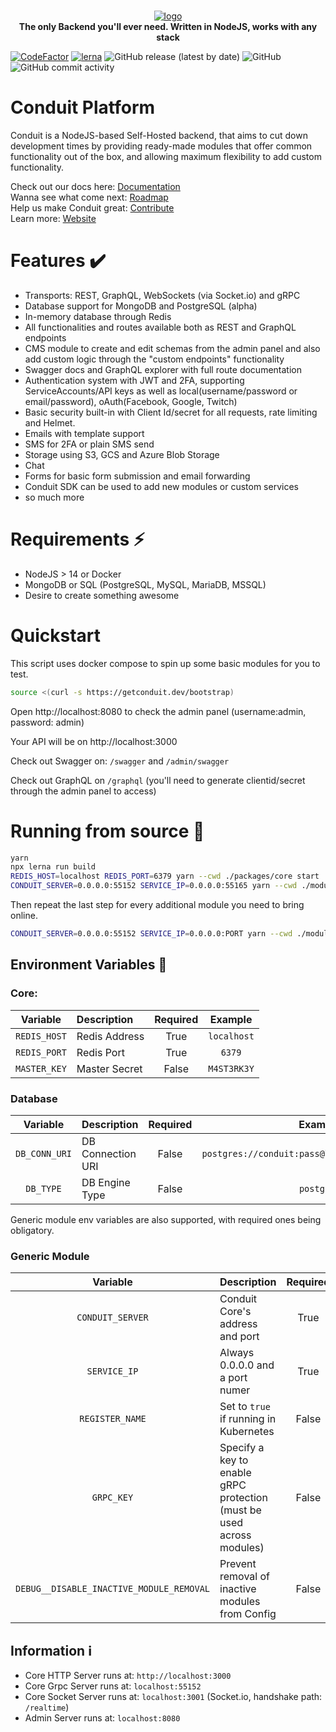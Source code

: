 <p align="center">
<br>
<a href="https://getconduit.dev" target="_blank"><img src="https://getconduit.dev/conduitLogo.svg" alt="logo"/></a>
<br/>
<strong>The only Backend you'll ever need. Written in NodeJS, works with any stack</strong>
</p>

[![CodeFactor](https://www.codefactor.io/repository/github/conduitplatform/conduit/badge?style=for-the-badge)](https://www.codefactor.io/repository/github/conduitplatform/conduit)
[![lerna](https://img.shields.io/badge/maintained%20with-lerna-cc00ff.svg?style=for-the-badge)](https://lerna.js.org/)
![GitHub release (latest by date)](https://img.shields.io/github/v/release/ConduitPlatform/Conduit?style=for-the-badge)
![GitHub](https://img.shields.io/github/license/ConduitPlatform/Conduit?style=for-the-badge)
![GitHub commit activity](https://img.shields.io/github/commit-activity/m/ConduitPlatform/Conduit?style=for-the-badge)

# Conduit Platform

Conduit is a NodeJS-based Self-Hosted backend, that aims to cut down development times
by providing ready-made modules that offer common functionality out of the box, and allowing
maximum flexibility to add custom functionality.

Check out our docs here: [Documentation](https://getconduit.dev/docs/overview/intro)\
Wanna see what come next: [Roadmap](https://sharing.clickup.com/1554325/b/h/1fdwn-7561/8b09d2e9aedec0b)\
Help us make Conduit great: [Contribute](https://github.com/ConduitPlatform/Conduit/blob/main/.github/CONTRIBUTING.md)\
Learn more: [Website](https://getconduit.dev)

# Features ✔️

- Transports: REST, GraphQL, WebSockets (via Socket.io) and gRPC
- Database support for MongoDB and PostgreSQL (alpha)
- In-memory database through Redis
- All functionalities and routes available both as REST and GraphQL endpoints
- CMS module to create and edit schemas from the admin panel and also 
  add custom logic through the "custom endpoints" functionality
- Swagger docs and GraphQL explorer with full route documentation
- Authentication system with JWT and 2FA, supporting ServiceAccounts/API keys as well as
local(username/password or email/password), oAuth(Facebook, Google, Twitch)
- Basic security built-in with Client Id/secret for all requests, rate limiting and Helmet.
- Emails with template support
- SMS for 2FA or plain SMS send
- Storage using S3, GCS and  Azure Blob Storage 
- Chat
- Forms for basic form submission and email forwarding
- Conduit SDK can be used to add new modules or custom services
- so much more

# Requirements ⚡

- NodeJS > 14 or Docker
- MongoDB or SQL (PostgreSQL, MySQL, MariaDB, MSSQL)
- Desire to create something awesome

# Quickstart
This script uses docker compose to spin up some basic modules for you to test.
```sh
source <(curl -s https://getconduit.dev/bootstrap)
```
Open http://localhost:8080 to check the admin panel (username:admin, password: admin)

Your API will be on http://localhost:3000

Check out Swagger on: `/swagger` and `/admin/swagger`

Check out GraphQL on `/graphql` (you'll need to generate clientid/secret through the admin panel to access)

# Running from source 🔨

```sh
yarn
npx lerna run build
REDIS_HOST=localhost REDIS_PORT=6379 yarn --cwd ./packages/core start
CONDUIT_SERVER=0.0.0.0:55152 SERVICE_IP=0.0.0.0:55165 yarn --cwd ./modules/database start
```

Then repeat the last step for every additional module you need to bring online.

```sh
CONDUIT_SERVER=0.0.0.0:55152 SERVICE_IP=0.0.0.0:PORT yarn --cwd ./modules/MODULE start
```

## Environment Variables 📃 <a name="env-vars"></a>

### Core:

|   Variable   | Description   | Required |   Example   |
|:------------:|:--------------|:--------:|:-----------:|
| `REDIS_HOST` | Redis Address |   True   | `localhost` |
| `REDIS_PORT` | Redis Port    |   True   |   `6379`    |
| `MASTER_KEY` | Master Secret |  False   | `M4ST3RK3Y` |

### Database

|   Variable    | Description       | Required |                     Example                      |  Default                    |
|:-------------:|:------------------| :------: |:------------------------------------------------:| :-------------------------: |
| `DB_CONN_URI` | DB Connection URI |  False   | `postgres://conduit:pass@localhost:5432/conduit` | `mongodb://localhost:27017` |
|   `DB_TYPE`   | DB Engine Type    |  False   |                    `postgres`                    | `mongodb`                   |

Generic module env variables are also supported, with required ones being obligatory.

### Generic Module

|                 Variable                 | Description                                                           | Required |      Example       |
|:----------------------------------------:|:----------------------------------------------------------------------| :------: |:------------------:|
|             `CONDUIT_SERVER`             | Conduit Core's address and port                                       |   True   |  `0.0.0.0:55152`   |
|               `SERVICE_IP`               | Always 0.0.0.0 and a port numer                                       |   True   |  `0.0.0.0:55190`   |
|             `REGISTER_NAME`              | Set to `true` if running in Kubernetes                                |   False  |       `true`       |
|               `GRPC_KEY`                 | Specify a key to enable gRPC protection (must be used across modules) |   False  | `H+MbQeThWmZq4t6w` |
| `DEBUG__DISABLE_INACTIVE_MODULE_REMOVAL` | Prevent removal of inactive modules from Config                       |   False  |       `true`       |

## Information ℹ️

- Core HTTP Server runs at: `http://localhost:3000`
- Core Grpc Server runs at: `localhost:55152`
- Core Socket Server runs at: `localhost:3001` (Socket.io, handshake path: `/realtime`)
- Admin Server runs at: `localhost:8080`

